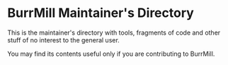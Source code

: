 BurrMill Maintainer's Directory
===============================

This is the maintainer's directory with tools, fragments of code and other stuff
of no interest to the general user.

You may find its contents useful only if you are contributing to BurrMill.
